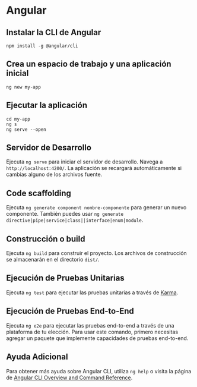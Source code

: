 # Angular

## Instalar la CLI de Angular
```
npm install -g @angular/cli
```

## Crea un espacio de trabajo y una aplicación inicial

```
ng new my-app
```

## Ejecutar la aplicación
```
cd my-app
ng s
ng serve --open
```

## Servidor de Desarrollo

Ejecuta `ng serve` para iniciar el servidor de desarrollo. Navega a `http://localhost:4200/`. La aplicación se recargará automáticamente si cambias alguno de los archivos fuente.

## Code scaffolding

Ejecuta `ng generate component nombre-componente` para generar un nuevo componente. También puedes usar `ng generate directive|pipe|service|class||interface|enum|module`.

## Construcción o build

Ejecuta `ng build` para construir el proyecto. Los archivos de construcción se almacenarán en el directorio `dist/`.

## Ejecución de Pruebas Unitarias

Ejecuta `ng test` para ejecutar las pruebas unitarias a través de [Karma](https://karma-runner.github.io).

## Ejecución de Pruebas End-to-End

Ejecuta `ng e2e` para ejecutar las pruebas end-to-end a través de una plataforma de tu elección. Para usar este comando, primero necesitas agregar un paquete que implemente capacidades de pruebas end-to-end.

## Ayuda Adicional

Para obtener más ayuda sobre Angular CLI, utiliza `ng help` o visita la página de [Angular CLI Overview and Command Reference](https://angular.io/cli).
